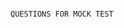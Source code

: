                                                                             QUESTIONS FOR MOCK TEST 
    





